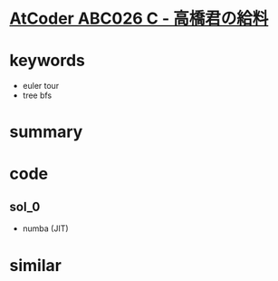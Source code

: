 # [AtCoder ABC026 C - 高橋君の給料](https://atcoder.jp/contests/abc026/tasks/abc026_c)


# keywords 
- euler tour
- tree bfs


# summary


# code 
## sol_0
- numba (JIT)


# similar 
